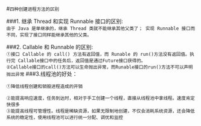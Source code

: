 #`四种创建进程方法的区别`


###1. 继承 Thread 和实现 Runnable 接口的区别:    
`由于 Java 是单继承的，继承 Thread 类就不能继承其他父类了；
  实现 Runnable 接口而不同，实现了接口同样能继承其他的父类。`

###2. Callable 和 Runnable 的区别:  
`①接口 Callable 的 call() 方法有返回值，而 Runable 的 run()方法没有返回值。执行完 Callable接口中的任务后，返回值是通过Future接口获得的。`  
`②Callable接口的call()方法可以生命抛出异常，而Runable接口的run()方法不可以声明抛出异常`
###3.线程池的好处：

`①降低线程创建和销毁进程造成的开销`  

`②能提高响应速度，任务到达时，相对于手工创建一个线程，直接从线程池中拿线程。速度肯定快很多`  
`③能提高线程可管理性。线程是稀缺资源，如果无限制地创建，不仅会消耗系统资源，还会降低系统的稳定性，使用线程池可以进行统一分配、调优和监控`

